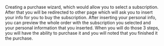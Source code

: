 Creating a purchase wizard, which would allow you to select a subscription. After that you will be redirected to other page which will ask you to insert your info for you to buy the subscription. After inserting your personal info, you can preview the whole order with the subscription you selected and your personal information that you inserted. When you will do those 3 steps, you will have the ability to purchase it and you will noted that you finished it the purchase.
